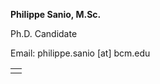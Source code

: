 **Philippe Sanio, M.Sc.**

Ph.D. Candidate

Email: philippe.sanio [at] bcm.edu

<table>
<tr>
    <td>
    <a style="margin-right: 2px" href="https://github.com/philippesanio" target="_blank"><i class="fa-brands fa-github"></i></a>
    </td>
</tr>
</table>